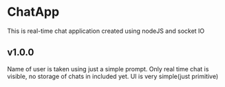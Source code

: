 # ChatApp
  This is real-time chat application created using nodeJS and socket IO
  
## v1.0.0
   Name of user is taken using just a simple prompt. Only real time chat is visible, no storage of chats in included yet.
   UI is very simple(just primitive)
  
